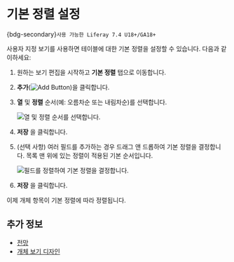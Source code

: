 # 기본 정렬 설정

{bdg-secondary}`사용 가능한 Liferay 7.4 U18+/GA18+`

사용자 지정 보기를 사용하면 테이블에 대한 기본 정렬을 설정할 수 있습니다. 다음과 같이하세요:

1. 원하는 보기 편집을 시작하고 **기본 정렬** 탭으로 이동합니다.

1. **추가**(![Add Button](../../../../images/icon-add.png))을 클릭합니다.

1. **열** 및 **정렬** 순서(예: 오름차순 또는 내림차순)를 선택합니다.

   ![열 및 정렬 순서를 선택합니다.](./setting-a-default-sorting/images/01.png)

1. **저장** 을 클릭합니다.

1. (선택 사항) 여러 필드를 추가하는 경우 드래그 앤 드롭하여 기본 정렬을 결정합니다. 목록 맨 위에 있는 정렬이 적용된 기본 순서입니다.

   ![필드를 정렬하여 기본 정렬을 결정합니다.](./setting-a-default-sorting/images/02.png)

1. **저장** 을 클릭합니다.

이제 개체 항목이 기본 정렬에 따라 정렬됩니다.

## 추가 정보

* [전망](../views.md)
* [개체 보기 디자인](./designing-object-views.md)
